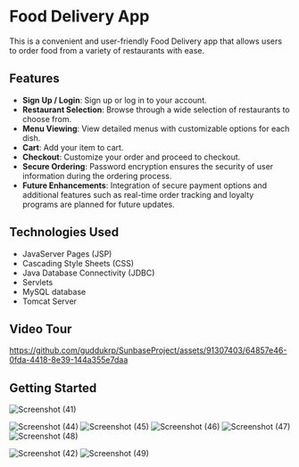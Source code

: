 # Food Delivery App

This is a convenient and user-friendly Food Delivery app that allows users to order food from a variety of restaurants with ease.

## Features

- **Sign Up / Login**: Sign up or log in to your account.
- **Restaurant Selection**: Browse through a wide selection of restaurants to choose from.
- **Menu Viewing**: View detailed menus with customizable options for each dish.
- **Cart**: Add your item to cart.
- **Checkout**: Customize your order and proceed to checkout.
- **Secure Ordering**: Password encryption ensures the security of user information during the ordering process.
- **Future Enhancements**: Integration of secure payment options and additional features such as real-time order tracking and loyalty programs are planned for future updates.

## Technologies Used

- JavaServer Pages (JSP)
- Cascading Style Sheets (CSS)
- Java Database Connectivity (JDBC)
- Servlets
- MySQL database
- Tomcat Server

## Video Tour

https://github.com/guddukrp/SunbaseProject/assets/91307403/64857e46-0fda-4418-8e39-144a355e7daa

## Getting Started

![Screenshot (41)](https://github.com/guddukrp/SunbaseProject/assets/91307403/4e708589-aa60-4322-b840-813cf0ca083a)

![Screenshot (44)](https://github.com/guddukrp/SunbaseProject/assets/91307403/35b23f02-d29c-49ba-9a1e-f1e9f6312d05)
![Screenshot (45)](https://github.com/guddukrp/SunbaseProject/assets/91307403/76e25467-c68c-42f7-8ffa-27c4c23ed7b1)
![Screenshot (46)](https://github.com/guddukrp/SunbaseProject/assets/91307403/fa15b416-68fb-4cb8-bab8-deb81ebefcf7)
![Screenshot (47)](https://github.com/guddukrp/SunbaseProject/assets/91307403/ddb42b50-19ab-4380-9f0b-9d2ff194b499)
![Screenshot (48)](https://github.com/guddukrp/SunbaseProject/assets/91307403/4d11c0df-7bc8-49d8-9d9a-499253c2146c)


![Screenshot (42)](https://github.com/guddukrp/SunbaseProject/assets/91307403/a6ed800d-7d71-4507-85a3-9f034a891dbc)
![Screenshot (49)](https://github.com/guddukrp/SunbaseProject/assets/91307403/53c90982-8456-4bf3-a0b3-803b824a68ba)
